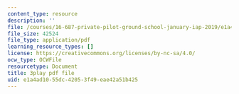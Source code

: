 ```yaml
---
content_type: resource
description: ''
file: /courses/16-687-private-pilot-ground-school-january-iap-2019/e1a4ad1055dc42053f49eae42a51b425_s67DO7fFM14.pdf
file_size: 42524
file_type: application/pdf
learning_resource_types: []
license: https://creativecommons.org/licenses/by-nc-sa/4.0/
ocw_type: OCWFile
resourcetype: Document
title: 3play pdf file
uid: e1a4ad10-55dc-4205-3f49-eae42a51b425
---
```

